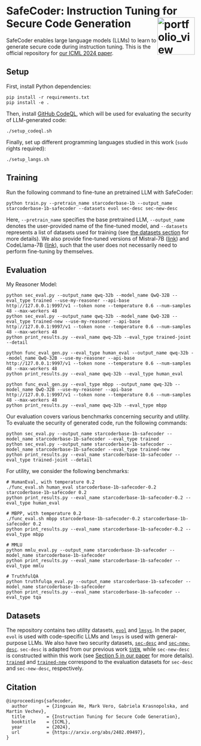 # SafeCoder: Instruction Tuning for Secure Code Generation <a href="https://www.sri.inf.ethz.ch/"><img width="100" alt="portfolio_view" align="right" src="http://safeai.ethz.ch/img/sri-logo.svg"></a>
SafeCoder enables large language models (LLMs) to learn to generate secure code during instruction tuning. This is the official repository for [our ICML 2024 paper](https://arxiv.org/abs/2402.09497).

## Setup
First, install Python dependencies:
```console
pip install -r requirements.txt
pip install -e .
```
Then, install [GitHub CodeQL](https://codeql.github.com/), which will be used for evaluating the security of LLM-generated code:
```console
./setup_codeql.sh
```
Finally, set up different programming languages studied in this work (`sudo` rights required):
```console
./setup_langs.sh
```

## Training
Run the following command to fine-tune an pretrained LLM with SafeCoder:
```console
python train.py --pretrain_name starcoderbase-1b --output_name starcoderbase-1b-safecoder --datasets evol sec-desc sec-new-desc
```
Here, `--pretrain_name` specifies the base pretrained LLM, `--output_name` denotes the user-provided name of the fine-tuned model, and `--datasets` represents a list of datasets used for training (see [the datasets section](#datasets) for more details). We also provide fine-tuned versions of Mistral-7B ([link](https://files.sri.inf.ethz.ch/safecoder/mistral-7b-lora-safecoder.tar.gz)) and CodeLlama-7B ([link](https://files.sri.inf.ethz.ch/safecoder/codellama-7b-lora-safecoder.tar.gz)), such that the user does not necessarily need to perform fine-tuning by themselves.

## Evaluation

My Reasoner Model:
```console
python sec_eval.py --output_name qwq-32b --model_name QwQ-32B --eval_type trained --use-my-reasoner --api-base http://127.0.0.1:9997/v1 --token none --temperature 0.6 --num-samples 48 --max-workers 48
python sec_eval.py --output_name qwq-32b --model_name QwQ-32B --eval_type trained-new --use-my-reasoner --api-base http://127.0.0.1:9997/v1 --token none --temperature 0.6 --num-samples 48 --max-workers 48
python print_results.py --eval_name qwq-32b --eval_type trained-joint --detail

python func_eval_gen.py --eval_type human_eval --output_name qwq-32b --model_name QwQ-32B --use-my-reasoner --api-base http://127.0.0.1:9997/v1 --token none --temperature 0.6 --num-samples 48 --max-workers 48
python print_results.py --eval_name qwq-32b --eval_type human_eval

python func_eval_gen.py --eval_type mbpp --output_name qwq-32b --model_name QwQ-32B --use-my-reasoner --api-base http://127.0.0.1:9997/v1 --token none --temperature 0.6 --num-samples 48 --max-workers 48
python print_results.py --eval_name qwq-32b --eval_type mbpp
```

Our evaluation covers various benchmarks concerning security and utility. To evaluate the security of generated code, run the following commands:
```console
python sec_eval.py --output_name starcoderbase-1b-safecoder --model_name starcoderbase-1b-safecoder --eval_type trained
python sec_eval.py --output_name starcoderbase-1b-safecoder --model_name starcoderbase-1b-safecoder --eval_type trained-new
python print_results.py --eval_name starcoderbase-1b-safecoder --eval_type trained-joint --detail
```

For utility, we consider the following benchmarks:
```console
# HumanEval, with temperature 0.2
./func_eval.sh human_eval starcoderbase-1b-safecoder-0.2 starcoderbase-1b-safecoder 0.2
python print_results.py --eval_name starcoderbase-1b-safecoder-0.2 --eval_type human_eval

# MBPP, with temperature 0.2
./func_eval.sh mbpp starcoderbase-1b-safecoder-0.2 starcoderbase-1b-safecoder 0.2
python print_results.py --eval_name starcoderbase-1b-safecoder-0.2 --eval_type mbpp

# MMLU
python mmlu_eval.py --output_name starcoderbase-1b-safecoder --model_name starcoderbase-1b-safecoder
python print_results.py --eval_name starcoderbase-1b-safecoder --eval_type mmlu

# TruthfulQA
python truthfulqa_eval.py --output_name starcoderbase-1b-safecoder --model_name starcoderbase-1b-safecoder
python print_results.py --eval_name starcoderbase-1b-safecoder --eval_type tqa
```

## Datasets
The repository contains two utility datasets, [`evol`](data_train_val/train/evol.jsonl) and [`lmsys`](data_train_val/val/lmsys.jsonl). In the paper, `evol` is used with code-specific LLMs and `lmsys` is used with general-purpose LLMs. We also have two security datasets, [`sec-desc`](data_train_val/train/sec-desc.jsonl) and [`sec-new-desc`](data_train_val/val/sec-new-desc.jsonl). `sec-desc` is adapted from our previous work [`SVEN`](https://github.com/eth-sri/sven), while `sec-new-desc` is constructed within this work (see [Section 5 in our paper](https://arxiv.org/pdf/2402.09497) for more details). [`trained`](data_eval/sec_eval/trained/) and [`trained-new`](data_eval/sec_eval/trained-new/) correspond to the evaluation datasets for `sec-desc` and `sec-new-desc`, respectively.

## Citation
```
@inproceedings{safecoder,
  author       = {Jingxuan He, Mark Vero, Gabriela Krasnopolska, and Martin Vechev},
  title        = {Instruction Tuning for Secure Code Generation},
  booktitle    = {ICML},
  year         = {2024},
  url          = {https://arxiv.org/abs/2402.09497},
}
```